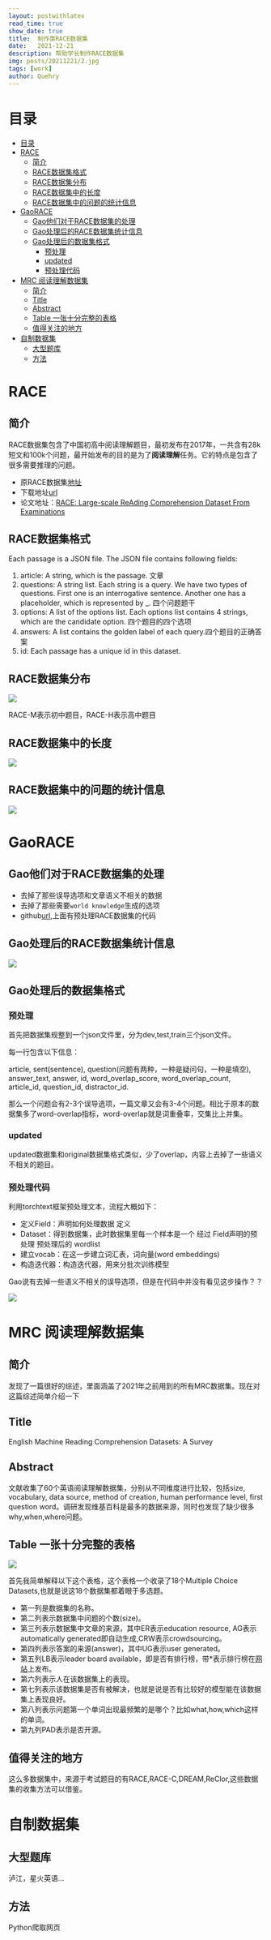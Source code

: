 ```yaml
---
layout: postwithlatex
read_time: true
show_date: true
title:  制作类RACE数据集
date:   2021-12-21  
description: 帮助学长制作RACE数据集
img: posts/20211221/2.jpg 
tags: [work]
author: Quehry
---
```

# 目录
<!-- TOC -->

- [目录](#目录)
- [RACE](#race)
    - [简介](#简介)
    - [RACE数据集格式](#race数据集格式)
    - [RACE数据集分布](#race数据集分布)
    - [RACE数据集中的长度](#race数据集中的长度)
    - [RACE数据集中的问题的统计信息](#race数据集中的问题的统计信息)
- [GaoRACE](#gaorace)
    - [Gao他们对于RACE数据集的处理](#gao他们对于race数据集的处理)
    - [Gao处理后的RACE数据集统计信息](#gao处理后的race数据集统计信息)
    - [Gao处理后的数据集格式](#gao处理后的数据集格式)
        - [预处理](#预处理)
        - [updated](#updated)
        - [预处理代码](#预处理代码)
- [MRC 阅读理解数据集](#mrc-阅读理解数据集)
    - [简介](#简介-1)
    - [Title](#title)
    - [Abstract](#abstract)
    - [Table 一张十分完整的表格](#table-一张十分完整的表格)
    - [值得关注的地方](#值得关注的地方)
- [自制数据集](#自制数据集)
    - [大型题库](#大型题库)
    - [方法](#方法)

<!-- /TOC -->
# RACE
## 简介
RACE数据集包含了中国初高中阅读理解题目，最初发布在2017年，一共含有28k短文和100k个问题，最开始发布的目的是为了**阅读理解**任务。它的特点是包含了很多需要推理的问题。

- 原RACE数据集[地址](http://www.cs.cmu.edu/~glai1/data/race/)
- 下载地址[url](http://www.cs.cmu.edu/~glai1/data/race/RACE.tar.gz)
- 论文地址：[RACE: Large-scale ReAding Comprehension Dataset From Examinations](https://arxiv.org/abs/1704.04683)

## RACE数据集格式
Each passage is a JSON file. The JSON file contains following fields:

1. article: A string, which is the passage. 文章
2. questions: A string list. Each string is a query. We have two types of questions. First one is an interrogative sentence. Another one has a placeholder, which is represented by _. 四个问题题干
3. options: A list of the options list. Each options list contains 4 strings, which are the candidate option. 四个题目的四个选项
4. answers: A list contains the golden label of each query.四个题目的正确答案
5. id: Each passage has a unique id in this dataset.

## RACE数据集分布

<img src='../assets/img/posts/20211221/3.jpg'>

RACE-M表示初中题目，RACE-H表示高中题目

## RACE数据集中的长度

<img src='../assets/img/posts/20211221/4.jpg'>

## RACE数据集中的问题的统计信息

<img src='../assets/img/posts/20211221/5.jpg'>

# GaoRACE
## Gao他们对于RACE数据集的处理
- 去掉了那些误导选项和文章语义不相关的数据
- 去掉了那些需要```world knowledge```生成的选项
- github[url](https://github.com/Yifan-Gao/Distractor-Generation-RACE),上面有预处理RACE数据集的代码

## Gao处理后的RACE数据集统计信息

<img src='../assets/img/posts/20211221/7.jpg'>

## Gao处理后的数据集格式

### 预处理

首先把数据集规整到一个json文件里，分为dev,test,train三个json文件。

每一行包含以下信息：

article, sent(sentence), question(问题有两种，一种是疑问句，一种是填空), answer_text, answer, id, word_overlap_score, word_overlap_count, article_id, question_id, distractor_id.

那么一个问题会有2-3个误导选项，一篇文章又会有3-4个问题。相比于原本的数据集多了word-overlap指标，word-overlap就是词重叠率，交集比上并集。

### updated
updated数据集和original数据集格式类似，少了overlap，内容上去掉了一些语义不相关的题目。

### 预处理代码
利用torchtext框架预处理文本，流程大概如下：
- 定义Field：声明如何处理数据 定义
- Dataset：得到数据集，此时数据集里每一个样本是一个 经过 Field声明的预处理 预处理后的 wordlist
- 建立vocab：在这一步建立词汇表，词向量(word embeddings)
- 构造迭代器：构造迭代器，用来分批次训练模型

Gao说有去掉一些语义不相关的误导选项，但是在代码中并没有看见这步操作？？

<img src='../assets/img/posts/20211221/8.jpg'>

# MRC 阅读理解数据集


## 简介
发现了一篇很好的综述，里面涵盖了2021年之前用到的所有MRC数据集。现在对这篇综述简单介绍一下

## Title
English Machine Reading Comprehension Datasets: A Survey

## Abstract 
文献收集了60个英语阅读理解数据集，分别从不同维度进行比较，包括size, vocabulary, data source, method of creation, human performance level, first question word。调研发现维基百科是最多的数据来源，同时也发现了缺少很多why,when,where问题。

## Table 一张十分完整的表格

<img src='../assets/img/posts/20211221/44.jpg'>

首先我简单解释以下这个表格，这个表格一个收录了18个Multiple Choice Datasets,也就是说这18个数据集都着眼于多选题。
- 第一列是数据集的名称。
- 第二列表示数据集中问题的个数(size)。
- 第三列表示数据集中文章的来源，其中ER表示education resource, AG表示automatically generated即自动生成,CRW表示crowdsourcing。
- 第四列表示答案的来源(answer)，其中UG表示user generated。
- 第五列LB表示leader board available，即是否有排行榜，带*表示排行榜在[网站](https://paperswithcode.com/)上发布。 
- 第六列表示人在该数据集上的表现。
- 第七列表示该数据集是否有被解决，也就是说是否有比较好的模型能在该数据集上表现良好。
- 第八列表示问题第一个单词出现最频繁的是哪个？比如what,how,which这样的单词。
- 第九列PAD表示是否开源。

## 值得关注的地方
这么多数据集中，来源于考试题目的有RACE,RACE-C,DREAM,ReClor,这些数据集的收集方法可以借鉴。

# 自制数据集
## 大型题库
泸江，星火英语...
## 方法
Python爬取网页
